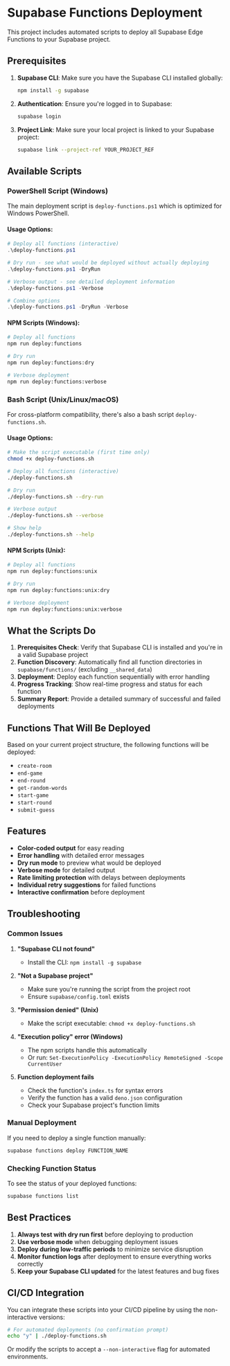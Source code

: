 # Supabase Functions Deployment

This project includes automated scripts to deploy all Supabase Edge Functions to your Supabase project.

## Prerequisites

1. **Supabase CLI**: Make sure you have the Supabase CLI installed globally:
   ```bash
   npm install -g supabase
   ```

2. **Authentication**: Ensure you're logged in to Supabase:
   ```bash
   supabase login
   ```

3. **Project Link**: Make sure your local project is linked to your Supabase project:
   ```bash
   supabase link --project-ref YOUR_PROJECT_REF
   ```

## Available Scripts

### PowerShell Script (Windows)

The main deployment script is `deploy-functions.ps1` which is optimized for Windows PowerShell.

#### Usage Options:

```powershell
# Deploy all functions (interactive)
.\deploy-functions.ps1

# Dry run - see what would be deployed without actually deploying
.\deploy-functions.ps1 -DryRun

# Verbose output - see detailed deployment information
.\deploy-functions.ps1 -Verbose

# Combine options
.\deploy-functions.ps1 -DryRun -Verbose
```

#### NPM Scripts (Windows):

```bash
# Deploy all functions
npm run deploy:functions

# Dry run
npm run deploy:functions:dry

# Verbose deployment
npm run deploy:functions:verbose
```

### Bash Script (Unix/Linux/macOS)

For cross-platform compatibility, there's also a bash script `deploy-functions.sh`.

#### Usage Options:

```bash
# Make the script executable (first time only)
chmod +x deploy-functions.sh

# Deploy all functions (interactive)
./deploy-functions.sh

# Dry run
./deploy-functions.sh --dry-run

# Verbose output
./deploy-functions.sh --verbose

# Show help
./deploy-functions.sh --help
```

#### NPM Scripts (Unix):

```bash
# Deploy all functions
npm run deploy:functions:unix

# Dry run
npm run deploy:functions:unix:dry

# Verbose deployment
npm run deploy:functions:unix:verbose
```

## What the Scripts Do

1. **Prerequisites Check**: Verify that Supabase CLI is installed and you're in a valid Supabase project
2. **Function Discovery**: Automatically find all function directories in `supabase/functions/` (excluding `__shared_data`)
3. **Deployment**: Deploy each function sequentially with error handling
4. **Progress Tracking**: Show real-time progress and status for each function
5. **Summary Report**: Provide a detailed summary of successful and failed deployments

## Functions That Will Be Deployed

Based on your current project structure, the following functions will be deployed:

- `create-room`
- `end-game`
- `end-round`
- `get-random-words`
- `start-game`
- `start-round`
- `submit-guess`

## Features

- **Color-coded output** for easy reading
- **Error handling** with detailed error messages
- **Dry run mode** to preview what would be deployed
- **Verbose mode** for detailed output
- **Rate limiting protection** with delays between deployments
- **Individual retry suggestions** for failed functions
- **Interactive confirmation** before deployment

## Troubleshooting

### Common Issues

1. **"Supabase CLI not found"**
   - Install the CLI: `npm install -g supabase`

2. **"Not a Supabase project"**
   - Make sure you're running the script from the project root
   - Ensure `supabase/config.toml` exists

3. **"Permission denied" (Unix)**
   - Make the script executable: `chmod +x deploy-functions.sh`

4. **"Execution policy" error (Windows)**
   - The npm scripts handle this automatically
   - Or run: `Set-ExecutionPolicy -ExecutionPolicy RemoteSigned -Scope CurrentUser`

5. **Function deployment fails**
   - Check the function's `index.ts` for syntax errors
   - Verify the function has a valid `deno.json` configuration
   - Check your Supabase project's function limits

### Manual Deployment

If you need to deploy a single function manually:

```bash
supabase functions deploy FUNCTION_NAME
```

### Checking Function Status

To see the status of your deployed functions:

```bash
supabase functions list
```

## Best Practices

1. **Always test with dry run first** before deploying to production
2. **Use verbose mode** when debugging deployment issues
3. **Deploy during low-traffic periods** to minimize service disruption
4. **Monitor function logs** after deployment to ensure everything works correctly
5. **Keep your Supabase CLI updated** for the latest features and bug fixes

## CI/CD Integration

You can integrate these scripts into your CI/CD pipeline by using the non-interactive versions:

```bash
# For automated deployments (no confirmation prompt)
echo "y" | ./deploy-functions.sh
```

Or modify the scripts to accept a `--non-interactive` flag for automated environments. 